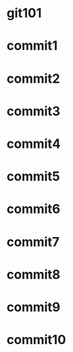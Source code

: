 # git101
# commit1
# commit2
# commit3
# commit4
# commit5
# commit6
# commit7
# commit8
# commit9
# commit10
